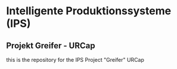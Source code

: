 # Intelligente Produktionssysteme (IPS)
## Projekt Greifer - URCap

this is the repository for the IPS Project "Greifer" URCap